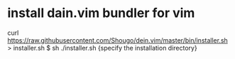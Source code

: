 # install dain.vim bundler for vim
curl https://raw.githubusercontent.com/Shougo/dein.vim/master/bin/installer.sh > installer.sh
 $ sh ./installer.sh {specify the installation directory}
